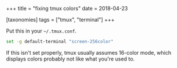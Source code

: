 +++
title = "fixing tmux colors"
date = 2018-04-23

[taxonomies]
tags = ["tmux", "terminal"]
+++

Put this in your `~/.tmux.conf`.

```bash
set -g default-terminal "screen-256color"
```

If this isn't set properly, tmux usually assumes 16-color mode, which displays colors probably not like what you're used to.
